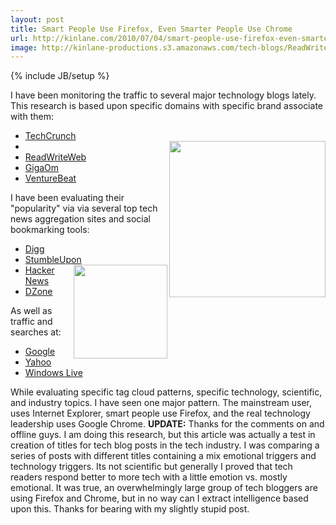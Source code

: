 ```yaml
---
layout: post
title: Smart People Use Firefox, Even Smarter People Use Chrome
url: http://kinlane.com/2010/07/04/smart-people-use-firefox-even-smarter-people-use-chrome/
image: http://kinlane-productions.s3.amazonaws.com/tech-blogs/ReadWriteWeb.PNG
---
```

{% include JB/setup %}
<p>
     I have been monitoring the traffic to several major technology blogs lately. This research is based upon specific domains with specific brand associate with them:
</p>
<ul class="mainlist">
     <li>
          <a href="http://techcrunch.com/" target="_blank">TechCrunch</a>
     </li>
     <li class="c2">
          <img class="alignnone c1" title="ReadWriteWeb" src="http://kinlane-productions.s3.amazonaws.com/tech-blogs/ReadWriteWeb.PNG" alt="" width="250" align="right" />
     </li>
     <li>
          <a href="http://readwriteweb.com/" target="_blank">ReadWriteWeb</a>
     </li>
     <li>
          <a href="http://gigaom.com/" target="_blank">GigaOm</a>
     </li>
     <li>
          <a href="http://venturebeat.com/" target="_blank">VentureBeat</a>
     </li>
</ul>
<p>
     I have been evaluating their "popularity" via via several top tech news aggregation sites and social bookmarking tools:
</p>
<ul class="mainlist">
     <li>
          <a href="http://www.digg.com">Digg</a>
     </li>
     <li>
          <a href="http://www.stumbleupon.com/discover/activity/" target="_blank">StumbleUpon</a><img class="alignnone c3" title="StumbleUpon" src="http://kinlane-productions.s3.amazonaws.com/social-bookmarking/stumbleupon.jpg" alt="" width="150" align="right" />
     </li>
     <li>
          <a href="http://news.ycombinator.com/" target="_blank">Hacker News</a>
     </li>
     <li>
          <a href="http://news.ycombinator.com/" target="_blank">DZone</a>
     </li>
</ul>
<p>
     As well as traffic and searches at:
</p>
<ul class="mainlist">
     <li>
          <a href="http://www.google.com">Google</a>
     </li>
     <li>
          <a href="http://www.ayhoo.com">Yahoo</a>
     </li>
     <li>
          <a href="http://www.live.com">Windows Live</a>
     </li>
</ul>
<p>
     While evaluating specific tag cloud patterns, specific technology, scientific, and industry topics. I have seen one major pattern. The mainstream user, uses Internet Explorer, smart people use Firefox, and the real technology leadership uses Google Chrome. <strong>UPDATE:</strong> Thanks for the comments on and offline guys. I am doing this research, but this article was actually a test in creation of titles for tech blog posts in the tech industry. I was comparing a series of posts with different titles containing a mix emotional triggers and technology triggers. Its not scientific but generally I proved that tech readers respond better to more tech with a little emotion vs. mostly emotional. It was true, an overwhelmingly large group of tech bloggers are using Firefox and Chrome, but in no way can I extract intelligence based upon this. Thanks for bearing with my slightly stupid post.
</p>